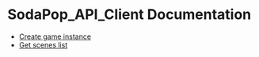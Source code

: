 # SodaPop_API_Client Documentation

+ [Create game instance](https://github.com/GameLabChile/SodaPop_API_Client/blob/docs/create_game_instance.md)
+ [Get scenes list](https://github.com/GameLabChile/SodaPop_API_Client/blob/docs/get_scenes_list.md)
